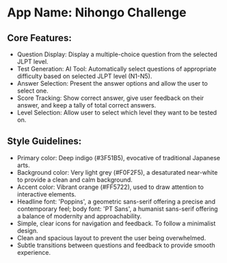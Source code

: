 # **App Name**: Nihongo Challenge

## Core Features:

- Question Display: Display a multiple-choice question from the selected JLPT level.
- Test Generation: AI Tool: Automatically select questions of appropriate difficulty based on selected JLPT level (N1-N5).
- Answer Selection: Present the answer options and allow the user to select one.
- Score Tracking: Show correct answer, give user feedback on their answer, and keep a tally of total correct answers.
- Level Selection: Allow user to select which level they want to be tested on.

## Style Guidelines:

- Primary color: Deep indigo (#3F51B5), evocative of traditional Japanese arts.
- Background color: Very light grey (#F0F2F5), a desaturated near-white to provide a clean and calm background.
- Accent color: Vibrant orange (#FF5722), used to draw attention to interactive elements.
- Headline font: 'Poppins', a geometric sans-serif offering a precise and contemporary feel; body font: 'PT Sans', a humanist sans-serif offering a balance of modernity and approachability.
- Simple, clear icons for navigation and feedback. To follow a minimalist design.
- Clean and spacious layout to prevent the user being overwhelmed.
- Subtle transitions between questions and feedback to provide smooth experience.